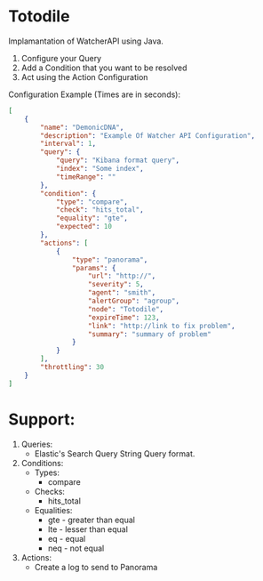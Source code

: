 # Totodile

Implamantation of WatcherAPI using Java.
1) Configure your Query
2) Add a Condition that you want to be resolved
3) Act using the Action Configuration
 
Configuration Example (Times are in seconds):
```json
[
    {
        "name": "DemonicDNA",
        "description": "Example Of Watcher API Configuration",
        "interval": 1,
        "query": {
            "query": "Kibana format query",
            "index": "Some index",
            "timeRange": ""
        },
        "condition": {
            "type": "compare",
            "check": "hits_total",
            "equality": "gte",
            "expected": 10
        },
        "actions": [
            {
                "type": "panorama",
                "params": {
                    "url": "http://",
                    "severity": 5,
                    "agent": "smith",
                    "alertGroup": "agroup",
                    "node": "Totodile",
                    "expireTime": 123,
                    "link": "http://link to fix problem",
                    "summary": "summary of problem"
                }
            }
        ],
        "throttling": 30
    }
]
```

# Support:
1) Queries:
    - Elastic's Search Query String Query format.
2) Conditions:
    - Types:
        - compare
    - Checks:
        - hits_total
    - Equalities:
        - gte - greater than equal
        - lte - lesser than equal
        - eq - equal
        - neq - not equal
3) Actions:
    - Create a log to send to Panorama
